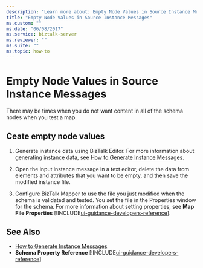 ```yaml
---
description: "Learn more about: Empty Node Values in Source Instance Messages"
title: "Empty Node Values in Source Instance Messages"
ms.custom: ""
ms.date: "06/08/2017"
ms.service: biztalk-server
ms.reviewer: ""
ms.suite: ""
ms.topic: how-to
---
```

# Empty Node Values in Source Instance Messages
There may be times when you do not want content in all of the schema nodes when you test a map.  

## Ceate empty node values  

1. Generate instance data using BizTalk Editor. For more information about generating instance data, see [How to Generate Instance Messages](../core/how-to-generate-instance-messages.md).  

2. Open the input instance message in a text editor, delete the data from elements and attributes that you want to be empty, and then save the modified instance file.  

3. Configure BizTalk Mapper to use the file you just modified when the schema is validated and tested. You set the file in the Properties window for the schema. For more information about setting properties, see **Map File Properties** [!INCLUDE[ui-guidance-developers-reference](../includes/ui-guidance-developers-reference.md)].

## See Also  
- [How to Generate Instance Messages](../core/how-to-generate-instance-messages.md)   
- **Schema Property Reference** [!INCLUDE[ui-guidance-developers-reference](../includes/ui-guidance-developers-reference.md)]
